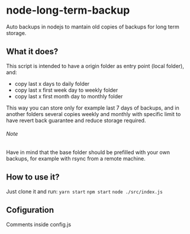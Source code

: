 # node-long-term-backup
Auto backups in nodejs to mantain old copies of backups for long term storage.

## What it does?
This script is intended to have a origin folder as entry point (local folder), and:
* copy last x days to daily folder
* copy last x first week day to weekly folder
* copy last x first month day to monthly folder

This way you can store only for example last 7 days of backups, and in another folders several copies weekly and monthly with specific limit to have revert back guarantee and reduce storage required.

###### Note
Have in mind that the base folder should be prefilled with your own backups, for example with rsync from a remote machine.

## How to use it?
Just clone it and run:
`yarn start`
`npm start`
`node ./src/index.js`

## Cofiguration
Comments inside config.js